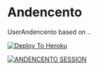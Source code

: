 # Andencento
UserAndencento based on ..



[![Deploy To Heroku](https://www.herokucdn.com/deploy/button.svg)](https://dashboard.heroku.com/new?button-url=https%3A%2F%2Fgithub.com%2FNoob-Stranger%2Fandencentopack&template=https%3A%2F%2Fgithub.com%2FNoob-Stranger%2Fandencentopack)

[![ANDENCENTO SESSION](https://www.google.com/url?sa=i&url=https%3A%2F%2Fwww.businesswire.com%2Fnews%2Fhome%2F20210218005523%2Fen%2FReplit%25E2%2580%2599s-%25E2%2580%259CIn-Browser%25E2%2580%259D-Multiplayer-Programming-Environment-Makes-Coding-More-Accessible-on-All-Devices-on-Any-Operating-System&psig=AOvVaw0wGtt3T6KSoEZoiqClTGdJ&ust=1626172240880000&source=images&cd=vfe&ved=0CAoQjRxqFwoTCKCcreip3fECFQAAAAAdAAAAABAJ)](https://replit.com/@amanpandey7647/ANDENCENTOSESSION)
